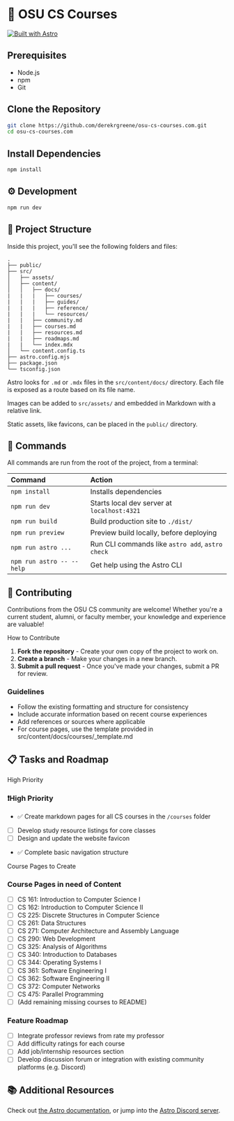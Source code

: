 # 🚀 OSU CS Courses
[![Built with Astro](https://astro.badg.es/v2/built-with-astro/tiny.svg)](https://astro.build)

## Prerequisites
- Node.js
- npm
- Git

## Clone the Repository
```bash
git clone https://github.com/derekrgreene/osu-cs-courses.com.git
cd osu-cs-courses.com
```

## Install Dependencies
```bash
npm install
```

## ⚙️ Development
```bash
npm run dev
```

## 🚀 Project Structure

Inside this project, you'll see the following folders and files:

```
.
├── public/
├── src/
│   ├── assets/
│   ├── content/
│   │   ├── docs/
|   |   |   ├── courses/
|   |   |   ├── guides/
|   |   |   ├── reference/
|   |   |   └── resources/
|   |   ├── community.md
|   |   ├── courses.md
|   |   ├── resources.md
|   |   ├── roadmaps.md
|   |   └── index.mdx
│   └── content.config.ts
├── astro.config.mjs
├── package.json
└── tsconfig.json
```

Astro looks for `.md` or `.mdx` files in the `src/content/docs/` directory. Each file is exposed as a route based on its file name.

Images can be added to `src/assets/` and embedded in Markdown with a relative link.

Static assets, like favicons, can be placed in the `public/` directory.

## 🧞 Commands

All commands are run from the root of the project, from a terminal:

| Command                   | Action                                           |
| :------------------------ | :----------------------------------------------- |
| `npm install`             | Installs dependencies                            |
| `npm run dev`             | Starts local dev server at `localhost:4321`      |
| `npm run build`           | Build production site to `./dist/`               |
| `npm run preview`         | Preview build locally, before deploying          |
| `npm run astro ...`       | Run CLI commands like `astro add`, `astro check` |
| `npm run astro -- --help` | Get help using the Astro CLI                     |

## 🤝 Contributing

Contributions from the OSU CS community are welcome! Whether you're a current student, alumni, or faculty member, your knowledge and experience are valuable!

How to Contribute

1. **Fork the repository** - Create your own copy of the project to work on.
2. **Create a branch** - Make your changes in a new branch.
3. **Submit a pull request** - Once you've made your changes, submit a PR for review.

### Guidelines

- Follow the existing formatting and structure for consistency
- Include accurate information based on recent course experiences
- Add references or sources where applicable
- For course pages, use the template provided in src/content/docs/courses/_template.md

## 📋 Tasks and Roadmap
High Priority

### ❗High Priority
- ✅  Create markdown pages for all CS courses in the `/courses` folder
- [ ] Develop study resource listings for core classes
- [ ] Design and update the website favicon
- ✅  Complete basic navigation structure

Course Pages to Create

### Course Pages in need of Content
- [ ] CS 161: Introduction to Computer Science I
- [ ] CS 162: Introduction to Computer Science II
- [ ] CS 225: Discrete Structures in Computer Science
- [ ] CS 261: Data Structures
- [ ] CS 271: Computer Architecture and Assembly Language
- [ ] CS 290: Web Development
- [ ] CS 325: Analysis of Algorithms
- [ ] CS 340: Introduction to Databases
- [ ] CS 344: Operating Systems I
- [ ] CS 361: Software Engineering I
- [ ] CS 362: Software Engineering II
- [ ] CS 372: Computer Networks
- [ ] CS 475: Parallel Programming
- [ ] (Add remaining missing courses to README)

### Feature Roadmap

- [ ] Integrate professor reviews from rate my professor
- [ ] Add difficulty ratings for each course
- [ ] Add job/internship resources section
- [ ] Develop discussion forum or integration with existing community platforms (e.g. Discord)

## 📚 Additional Resources

Check out [the Astro documentation](https://docs.astro.build), or jump into the [Astro Discord server](https://astro.build/chat).
